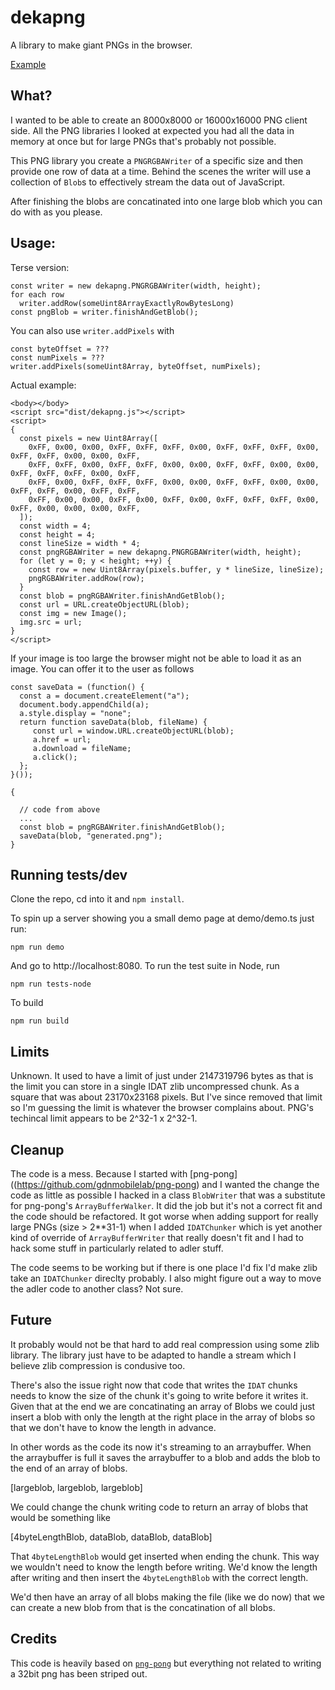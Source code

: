 # dekapng

A library to make giant PNGs in the browser.

[Example](https://greggman.github.io/dekapng/)

## What?

I wanted to be able to create an 8000x8000 or 16000x16000 PNG client side.
All the PNG libraries I looked at expected you had all the data in memory at once
but for large PNGs that's probably not possible.

This PNG library you create a `PNGRGBAWriter` of a specific size and then
provide one row of data at a time. Behind the scenes the writer will use
a collection of `Blob`s to effectively stream the data out of JavaScript.

After finishing the blobs are concatinated into one large blob which you can
do with as you please.

## Usage:

Terse version:

    const writer = new dekapng.PNGRGBAWriter(width, height);
    for each row
      writer.addRow(someUint8ArrayExactlyRowBytesLong)
    const pngBlob = writer.finishAndGetBlob();

You can also use `writer.addPixels` with

    const byteOffset = ???
    const numPixels = ???
    writer.addPixels(someUint8Array, byteOffset, numPixels);

Actual example:

```
<body></body>
<script src="dist/dekapng.js"></script>
<script>
{
  const pixels = new Uint8Array([
    0xFF, 0x00, 0x00, 0xFF, 0xFF, 0xFF, 0x00, 0xFF, 0xFF, 0xFF, 0x00, 0xFF, 0xFF, 0x00, 0x00, 0xFF,
    0xFF, 0xFF, 0x00, 0xFF, 0xFF, 0x00, 0x00, 0xFF, 0xFF, 0x00, 0x00, 0xFF, 0xFF, 0xFF, 0x00, 0xFF,
    0xFF, 0x00, 0xFF, 0xFF, 0xFF, 0x00, 0x00, 0xFF, 0xFF, 0x00, 0x00, 0xFF, 0xFF, 0x00, 0xFF, 0xFF,
    0xFF, 0x00, 0x00, 0xFF, 0x00, 0xFF, 0x00, 0xFF, 0xFF, 0xFF, 0x00, 0xFF, 0x00, 0x00, 0x00, 0xFF,
  ]);
  const width = 4;
  const height = 4;
  const lineSize = width * 4;
  const pngRGBAWriter = new dekapng.PNGRGBAWriter(width, height);
  for (let y = 0; y < height; ++y) {
    const row = new Uint8Array(pixels.buffer, y * lineSize, lineSize);
    pngRGBAWriter.addRow(row);
  }
  const blob = pngRGBAWriter.finishAndGetBlob();
  const url = URL.createObjectURL(blob);
  const img = new Image();
  img.src = url;
}
</script>
```

If your image is too large the browser might not be able to load it as an image. You can offer it
to the user as follows

```
const saveData = (function() {
  const a = document.createElement("a");
  document.body.appendChild(a);
  a.style.display = "none";
  return function saveData(blob, fileName) {
     const url = window.URL.createObjectURL(blob);
     a.href = url;
     a.download = fileName;
     a.click();
  };
}());

{

  // code from above
  ...
  const blob = pngRGBAWriter.finishAndGetBlob();
  saveData(blob, "generated.png");
}
```

## Running tests/dev

Clone the repo, cd into it and `npm install`.

To spin up a server showing you a small demo page at demo/demo.ts just run:

    npm run demo

And go to http://localhost:8080. To run the test suite in Node, run

    npm run tests-node

To build

    npm run build

## Limits

Unknown. It used to have a limit of just under 2147319796 bytes
as that is the limit you can store in a single IDAT zlib uncompressed
chunk. As a square that was about 23170x23168 pixels. But I've since
removed that limit so I'm guessing the limit is whatever the browser
complains about. PNG's techincal limit appears to be 2^32-1 x 2^32-1.

## Cleanup

The code is a mess. Because I started with [png-pong]((https://github.com/gdnmobilelab/png-pong)
and I wanted the change the code as little as possible I hacked in a class
`BlobWriter` that was a substitute for png-pong's `ArrayBufferWalker`.
It did the job but it's not a correct fit and the code should be refactored.
It got worse when adding support for really large PNGs (size > 2**31-1)
when I added `IDATChunker` which is yet another kind of override of `ArrayBufferWriter`
that really doesn't fit and I had to hack some stuff in particularly related
to adler stuff.

The code seems to be working but if there is one place I'd fix I'd make zlib take
an `IDATChunker` direclty probably. I also might figure out a way to move
the adler code to another class? Not sure.

## Future

It probably would not be that hard to add real compression using some zlib
library. The library just have to be adapted to handle a stream
which I believe zlib compression is condusive too.

There's also the issue right now that code that writes the `IDAT` chunks
needs to know the size of the chunk it's going to write before it writes
it. Given that at the end we are concatinating an array of Blobs we could just
insert a blob with only the length at the right place in the array of blobs
so that we don't have to know the length in advance.

In other words as the code its now it's streaming to an arraybuffer. When the arraybuffer
is full it saves the arraybuffer to a blob and adds the blob to the end of an array of blobs.

   [largeblob, largeblob, largeblob]

We could change the chunk writing code to return an array of blobs that would be something like

   [4byteLengthBlob, dataBlob, dataBlob, dataBlob]

That `4byteLengthBlob` would get inserted when ending the chunk. This way we wouldn't
need to know the length before writing. We'd know the length after writing and then
insert the `4byteLengthBlob` with the correct length.

We'd then have an array of all blobs making the file (like we do now) that we can create
a new blob from that is the concatination of all blobs.

## Credits

This code is heavily based on [`png-pong`](https://github.com/gdnmobilelab/png-pong)
but everything not related to writing a 32bit png has been striped out.


